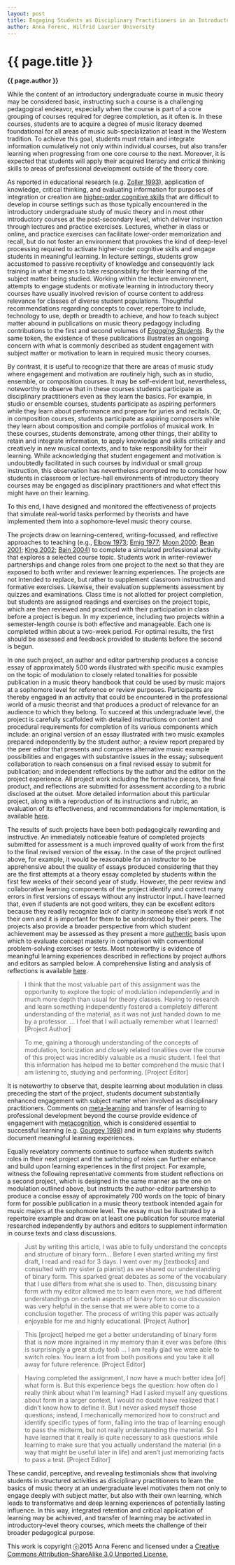 ```yaml
---
layout: post
title: Engaging Students as Disciplinary Practitioners in an Introductory Theory Course
author: Anna Ferenc, Wilfrid Laurier University
---
```


{{ page.title }}
================

**{{ page.author }}**

While the content of an introductory undergraduate course in music theory may be considered basic, instructing such a course is a challenging pedagogical endeavor, especially when the course is part of a core grouping of courses required for degree completion, as it often is. In these courses, students are to acquire a degree of music literacy deemed foundational for all areas of music sub-specialization at least in the Western tradition. To achieve this goal, students must retain and integrate information cumulatively not only within individual courses, but also transfer learning when progressing from one core course to the next. Moreover, it is expected that students will apply their acquired literacy and critical thinking skills to areas of professional development outside of the theory core.

As reported in educational research (e.g. [Zoller 1993](http://pubs.acs.org/doi/abs/10.1021/ed070p195)), application of knowledge, critical thinking, and evaluating information for purposes of integration or creation are [higher-order cognitive skills](http://ww2.odu.edu/educ/roverbau/Bloom/blooms_taxonomy.htm) that are difficult to develop in course settings such as those typically encountered in the introductory undergraduate study of music theory and in most other introductory courses at the post-secondary level, which deliver instruction through lectures and practice exercises. Lectures, whether in class or online, and practice exercises can facilitate lower-order memorization and recall, but do not foster an environment that provokes the kind of deep-level processing required to activate higher-order cognitive skills and engage students in meaningful learning. In lecture settings, students grow accustomed to passive receptivity of knowledge and consequently lack training in what it means to take responsibility for their learning of the subject matter being studied. Working within the lecture environment, attempts to engage students or motivate learning in introductory theory courses have usually involved revision of course content to address relevance for classes of diverse student populations. Thoughtful recommendations regarding concepts to cover, repertoire to include, technology to use, depth or breadth to achieve, and how to teach subject matter abound in publications on music theory pedagogy including contributions to the first and second volumes of [*Engaging Students*](http://flipcamp.org/). By the same token, the existence of these publications illustrates an ongoing concern with what is commonly described as student engagement with subject matter or motivation to learn in required music theory courses.

By contrast, it is useful to recognize that there are areas of music study where engagement and motivation are routinely high, such as in studio, ensemble, or composition courses. It may be self-evident but, nevertheless, noteworthy to observe that in these courses students participate as disciplinary practitioners even as they learn the basics. For example, in studio or ensemble courses, students participate as aspiring performers while they learn about performance and prepare for juries and recitals. Or, in composition courses, students participate as aspiring composers while they learn about composition and compile portfolios of musical work. In these courses, students demonstrate, among other things, their ability to retain and integrate information, to apply knowledge and skills critically and creatively in new musical contexts, and to take responsibility for their learning. While acknowledging that student engagement and motivation is undoubtedly facilitated in such courses by individual or small group instruction, this observation has nevertheless prompted me to consider how students in classroom or lecture-hall environments of introductory theory courses may be engaged as disciplinary practitioners and what effect this might have on their learning.

To this end, I have designed and monitored the effectiveness of projects that simulate real-world tasks performed by theorists and have implemented them into a sophomore-level music theory course.

The projects draw on learning-centered, writing-focussed, and reflective approaches to teaching (e.g., [Elbow 1973](http://www.amazon.com/Writing-without-Teachers-Peter-Elbow/dp/0195120167); [Emig 1977](http://www.jstor.org/stable/356095); [Moon 2000](https://openlibrary.org/works/OL15057150W/Reflections_in_Learning_and_Professional_Development); [Bean 2001](https://openlibrary.org/works/OL15952336W/Engaging_ideas); [King 2002](http://eric.ed.gov/?id=EJ648202); [Bain 2004](http://www.hup.harvard.edu/catalog.php?isbn=9780674013254)) to complete a simulated professional activity that explores a selected course topic. Students work in writer-reviewer partnerships and change roles from one project to the next so that they are exposed to both writer and reviewer learning experiences. The projects are not intended to replace, but rather to supplement classroom instruction and formative exercises. Likewise, their evaluation supplements assessment by quizzes and examinations. Class time is not allotted for project completion, but students are assigned readings and exercises on the project topic, which are then reviewed and practiced with their participation in class before a project is begun. In my experience, including two projects within a semester-length course is both effective and manageable. Each one is completed within about a two-week period. For optimal results, the first should be assessed and feedback provided to students before the second is begun.

In one such project, an author and editor partnership produces a concise essay of approximately 500 words illustrated with specific music examples on the topic of modulation to closely related tonalities for possible publication in a music theory handbook that could be used by music majors at a sophomore level for reference or review purposes. Participants are thereby engaged in an activity that could be encountered in the professional world of a music theorist and that produces a product of relevance for an audience to which they belong. To succeed at this undergraduate level, the project is carefully scaffolded with detailed instructions on content and procedural requirements for completion of its various components which include: an original version of an essay illustrated with two music examples prepared independently by the student author; a review report prepared by the peer editor that presents and compares alternative music example possibilities and engages with substantive issues in the essay; subsequent collaboration to reach consensus on a final revised essay to submit for publication; and independent reflections by the author and the editor on the project experience. All project work including the formative pieces, the final product, and reflections are submitted for assessment according to a rubric disclosed at the outset. More detailed information about this particular project, along with a reproduction of its instructions and rubric, an evaluation of its effectiveness, and recommendations for implementation, is available [here](http://celt.uwindsor.ca/ojs/leddy/index.php/CELT/article/view/4254).

The results of such projects have been both pedagogically rewarding and instructive. An immediately noticeable feature of completed projects submitted for assessment is a much improved quality of work from the first to the final revised version of the essay. In the case of the project outlined above, for example, it would be reasonable for an instructor to be apprehensive about the quality of essays produced considering that they are the first attempts at a theory essay completed by students within the first few weeks of their second year of study. However, the peer review and collaborative learning components of the project identify and correct many errors in first versions of essays without any instructor input. I have learned that, even if students are not good writers, they can be excellent editors because they readily recognize lack of clarity in someone else’s work if not their own and it is important for them to be understood by their peers. The projects also provide a broader perspective from which student achievement may be assessed as they present a more [authentic](http://jfmueller.faculty.noctrl.edu/toolbox/whatisit.htm) basis upon which to evaluate concept mastery in comparison with conventional problem-solving exercises or tests. Most noteworthy is evidence of meaningful learning experiences described in reflections by project authors and editors as sampled below. A comprehensive listing and analysis of reflections is available [here](http://celt.uwindsor.ca/ojs/leddy/index.php/CELT/article/view/4254).

> I think that the most valuable part of this assignment was the opportunity to explore the topic of modulation independently and in much more depth than usual for theory classes. Having to research and learn something independently fostered a completely different understanding of the material, as it was not just handed down to me by a professor. … I feel that I will actually remember what I learned! \[Project Author\]

> To me, gaining a thorough understanding of the concepts of modulation, tonicization and closely related tonalities over the course of this project was incredibly valuable as a music student. I feel that this information has helped me to better comprehend the music that I am listening to, studying and performing. \[Project Editor\]

It is noteworthy to observe that, despite learning about modulation in class preceding the start of the project, students document substantially enhanced engagement with subject matter when involved as disciplinary practitioners. Comments on [meta-learning](https://en.wikipedia.org/wiki/Meta_learning) and transfer of learning to professional development beyond the course provide evidence of engagement with [metacognition](https://en.wikipedia.org/wiki/Metacognition), which is considered essential to successful learning (e.g. [Gourgey 1998](http://link.springer.com/article/10.1023%2FA%3A1003092414893)) and in turn explains why students document meaningful learning experiences.

Equally revelatory comments continue to surface when students switch roles in their next project and the switching of roles can further enhance and build upon learning experiences in the first project. For example, witness the following representative comments from student reflections on a second project, which is designed in the same manner as the one on modulation outlined above, but instructs the author-editor partnership to produce a concise essay of approximately 700 words on the topic of binary form for possible publication in a music theory textbook intended again for music majors at the sophomore level. The essay must be illustrated by a repertoire example and draw on at least one publication for source material researched independently by authors and editors to supplement information in course texts and class discussions.

> Just by writing this article, I was able to fully understand the concepts and structure of binary form… Before I even started writing my first draft, I read and read for 3 days. I went over my \[textbooks\] and consulted with my sister (a pianist) as we shared our understanding of binary form. This sparked great debates as some of the vocabulary that I use differs from what she is used to. Then, discussing binary form with my editor allowed me to learn even more, we had different understandings on certain aspects of binary form so our discussion was very helpful in the sense that we were able to come to a conclusion together. The process of writing this paper was actually enjoyable for me and highly educational. \[Project Author\]

> This \[project\] helped me get a better understanding of binary form that is now more ingrained in my memory than it ever was before (this is surprisingly a great study tool) … I am really glad we were able to switch roles. You learn a lot from both positions and you take it all away for future reference. \[Project Editor\]

> Having completed the assignment, I now have a much better idea \[of\] what form is. But this experience begs the question: how often do I really think about what I’m learning? Had I asked myself any questions about form in a larger context, I would no doubt have realized that I didn’t know how to define it. But I never asked myself those questions; instead, I mechanically memorized how to construct and identify specific types of form, falling into the trap of learning enough to pass the midterm, but not really understanding the material. So I have learned that it really is quite necessary to ask questions while learning to make sure that you actually understand the material (in a way that might be useful later in life) and aren’t just memorizing facts to pass a test. \[Project Editor\]

These candid, perceptive, and revealing testimonials show that involving students in structured activities as disciplinary practitioners to learn the basics of music theory at an undergraduate level motivates them not only to engage deeply with subject matter, but also with their own learning, which leads to transformative and deep learning experiences of potentially lasting influence. In this way, integrated retention and critical application of learning may be achieved, and transfer of learning may be activated in introductory-level theory courses, which meets the challenge of their broader pedagogical purpose.


<p class="copyright">This work is copyright ⓒ2015 Anna Ferenc and licensed under a <a href="http://creativecommons.org/licenses/by-sa/3.0/">Creative Commons Attribution–ShareAlike 3.0 Unported License.</p>



